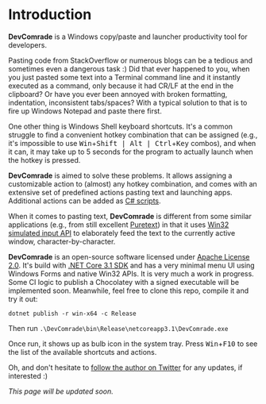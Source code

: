 # Introduction 
**DevComrade** is a Windows copy/paste and launcher productivity tool for developers. 

Pasting code from StackOverflow or numerous blogs can be a tedious and sometimes even a dangerous task :) Did that ever happened to you, when you just pasted some text into a Terminal command line and it instantly executed as a command, only because it had CR/LF at the end in the clipboard? Or have you ever been annoyed with broken formatting, indentation, inconsistent tabs/spaces? With a typical solution to that is to fire up Windows Notepad and paste there first.

One other thing is Windows Shell keyboard shortcuts. It's a common struggle to find a convenient hotkey  combination that can be assigned (e.g., it's impossible to use <kbd>Win</kbd>+<kbd>Shift | Alt | Ctrl</kbd>+<kbd>Key</kbd> combos), and when it can, it may take up to 5 seconds for the program to actually launch when the hotkey is pressed. 

**DevComrade** is aimed to solve these problems. It allows assigning a customizable action to (almost) any hotkey combination, and comes with an extensive set of predefined actions pasting text and launching apps. Additional actions can be added as [C# scripts](https://github.com/dotnet/roslyn/wiki/Scripting-API-Samples).

When it comes to pasting text, **DevComrade** is different from some similar applications (e.g., from still excellent [Puretext](https://stevemiller.net/puretext/)) in that it uses [Win32 simulated input API](https://docs.microsoft.com/en-us/windows/win32/api/winuser/nf-winuser-sendinput) to elaborately feed the text to the currently active window, character-by-character.

**DevComrade** is an open-source software licensed under [Apache License 2.0](https://www.apache.org/licenses/LICENSE-2.0). It's build with [.NET Core 3.1 SDK](https://dotnet.microsoft.com/download/dotnet-core/thank-you/sdk-3.1.302-windows-x64-installer) and has a very minimal menu UI using Windows Forms and native Win32 APIs. It is very much a work in progress. Some CI logic to publish a Chocolatey with a signed executable will be implemented soon. Meanwhile, feel free to clone this repo, compile it and try it out:

```
dotnet publish -r win-x64 -c Release
```
Then run `.\DevComrade\bin\Release\netcoreapp3.1\DevComrade.exe`

Once run, it shows up as bulb icon in the system tray. Press <kbd>Win</kbd>+<kbd>F10</kbd> to see the list of the available shortcuts and actions. 

Oh, and don't hesitate to [follow the author on Twitter](https://twitter.com/noseratio) for any updates, if interested :)

*This page will be updated soon.*

<!---
# Getting Started
TODO: See above, Guide users through getting your code up and running on their own system. In this section you can talk about:
1.	Installation process
2.	Software dependencies
3.	Latest releases
4.	API references

# Build and Test
TODO: Describe and show how to build your code and run the tests. 

# Contribute
TODO: Explain how other users and developers can contribute to make your code better. 

If you want to learn more about creating good readme files then refer the following [guidelines](https://docs.microsoft.com/en-us/azure/devops/repos/git/create-a-readme?view=azure-devops). You can also seek inspiration from the below readme files:
- [ASP.NET Core](https://github.com/aspnet/Home)
- [Visual Studio Code](https://github.com/Microsoft/vscode)
- [Chakra Core](https://github.com/Microsoft/ChakraCore)

--> 